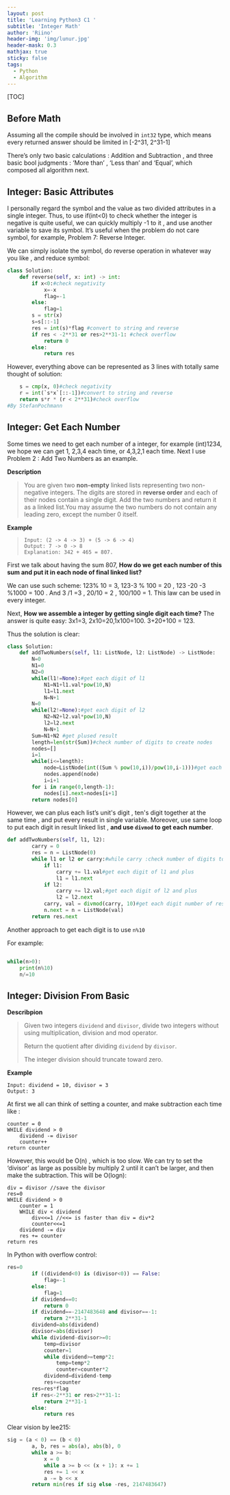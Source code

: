 ```yaml
---
layout: post
title: 'Learning Python3 C1 '
subtitle: 'Integer Math'
author: 'Riino'
header-img: 'img/lunur.jpg'
header-mask: 0.3
mathjax: true
sticky: false
tags:
  - Python
  - Algorithm
---
```


[TOC]

## Before Math

Assuming all the compile should be involved in `int32` type, which means every returned answer should be limited in [-2^31, 2^31-1]

There’s only two basic calculations : Addition and Subtraction , and three basic bool judgments : ‘More than’ , ‘Less than’ and ‘Equal’, which composed all algorithm next.

## Integer: Basic Attributes

I personally regard the symbol and the value as two divided attributes in a single integer. Thus, to use if(int<0) to check whether the integer is negative is quite useful, we can quickly multiply -1 to it , and use another variable to save its symbol. It’s useful when the problem do not care symbol, for example, Problem 7: Reverse Integer.

We can simply isolate the symbol, do reverse operation in whatever way you like , and reduce symbol:

```python
class Solution:
    def reverse(self, x: int) -> int:
        if x<0:#check negativity
            x=-x
            flag=-1
        else:
            flag=1
        s = str(x)
        s=s[::-1]
        res = int(s)*flag #convert to string and reverse
        if res < -2**31 or res>2**31-1: #check overflow
            return 0
        else:
            return res
```

However, everything above can be represented as 3 lines with totally same thought of solution:

```python
    s = cmp(x, 0)#check negativity
    r = int(`s*x`[::-1])#convert to string and reverse
    return s*r * (r < 2**31)#check overflow
#By StefanPochmann
```

## Integer: Get Each Number

Some times we need to get each number of a integer, for example (int)1234, we hope we can get 1, 2,3,4 each time, or 4,3,2,1 each time. Next I use Problem 2 : Add Two Numbers as an example.

**Description**

> You are given two **non-empty** linked lists representing two non-negative integers. The digits are stored in **reverse order** and each of their nodes contain a single digit. Add the two numbers and return it as a linked list.You may assume the two numbers do not contain any leading zero, except the number 0 itself.

**Example**

> ```
> Input: (2 -> 4 -> 3) + (5 -> 6 -> 4)
> Output: 7 -> 0 -> 8
> Explanation: 342 + 465 = 807.
> ```

First we talk about having the sum 807, **How do we get each number of this sum and put it in each node of final linked list?**

We can use such scheme: 123% 10 = 3, 123-3 % 100 = 20 , 123 -20 -3 %1000 = 100 . And 3 /1 =3 , 20/10 = 2 , 100/100 = 1. This law can be used in every integer.

Next, **How we assemble a integer by getting single digit each time?** The answer is quite easy: 3x1=3, 2x10=20,1x100=100. 3+20+100 = 123.

Thus the solution is clear:

```python
class Solution:
    def addTwoNumbers(self, l1: ListNode, l2: ListNode) -> ListNode:
        N=0
        N1=0
        N2=0
        while(l1!=None):#get each digit of l1
            N1=N1+l1.val*pow(10,N)
            l1=l1.next
            N=N+1
        N=0
        while(l2!=None):#get each digit of l2
            N2=N2+l2.val*pow(10,N)
            l2=l2.next
            N=N+1
        Sum=N1+N2 #get plused result
        length=len(str(Sum))#check number of digits to create nodes
        nodes=[]
        i=1
        while(i<=length):
            node=ListNode(int((Sum % pow(10,i))/pow(10,i-1)))#get each digit number of result
            nodes.append(node)
            i=i+1
        for i in range(0,length-1):
            nodes[i].next=nodes[i+1]
        return nodes[0]
```

However, we can plus each list’s unit's digit , ten's digit together at the same time , and put every result in single variable. Moreover, use same loop to put each digit in result linked list , **and use `divmod` to get each number**.

```python
def addTwoNumbers(self, l1, l2):
        carry = 0
        res = n = ListNode(0)
        while l1 or l2 or carry:#while carry :check number of digits to create nodes
            if l1:
                carry += l1.val#get each digit of l1 and plus
                l1 = l1.next
            if l2:
                carry += l2.val;#get each digit of l2 and plus
                l2 = l2.next
            carry, val = divmod(carry, 10)#get each digit number of result
            n.next = n = ListNode(val)
        return res.next
```

Another approach to get each digit is to use `n%10`

For example:

```python

while(n>0):
	print(n%10)
	n/=10
```

## Integer: Division From Basic

**Describpion**

> Given two integers `dividend` and `divisor`, divide two integers without using multiplication, division and mod operator.
>
> Return the quotient after dividing `dividend` by `divisor`.
>
> The integer division should truncate toward zero.

**Example**

```
Input: dividend = 10, divisor = 3
Output: 3
```

At first we all can think of setting a counter, and make subtraction each time like :

```
counter = 0
WHILE dividend > 0
    dividend -= divisor
    counter++
return counter
```

However, this would be O(n) , which is too slow. We can try to set the ‘divisor’ as large as possible by multiply 2 until it can’t be larger, and then make the subtraction. This will be O(logn):

```
div = divisor //save the divisor
res=0
WHILE dividend > 0
	counter = 1
	WHILE div < dividend
		div<<=1 //<<= is faster than div = div*2
		counter<<=1
	dividend -= div
	res += counter
return res
```

In Python with overflow control:

```python
res=0
        if ((dividend<0) is (divisor<0)) == False:
            flag=-1
        else:
            flag=1
        if dividend==0:
            return 0
        if dividend==-2147483648 and divisor==-1:
            return 2**31-1
        dividend=abs(dividend)
        divisor=abs(divisor)
        while dividend-divisor>=0:
            temp=divisor
            counter=1
            while dividend>=temp*2:
                temp=temp*2
                counter=counter*2
            dividend=dividend-temp
            res+=counter
        res=res*flag
        if res<-2**31 or res>2**31-1:
            return 2**31-1
        else:
            return res
```

Clear vision by lee215:

```python
sig = (a < 0) == (b < 0)
        a, b, res = abs(a), abs(b), 0
        while a >= b:
            x = 0
            while a >= b << (x + 1): x += 1
            res += 1 << x
            a -= b << x
        return min(res if sig else -res, 2147483647)
```
